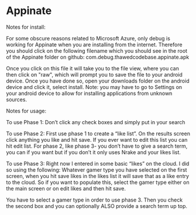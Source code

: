 # Appinate
Notes for install:

For some obscure reasons related to Microsoft Azure, only debug is working for Appinate when you are installing from
the internet.  Therefore you should click on the following filename which you should see in the root of the Appinate folder on github:
   com.debug.thawedcodebase.appinate.apk

Once you click on this file it will take you to the file view, where you can then click on "raw", which will prompt you
to save the file to your android device.  Once you have done so, open your downloads folder on the android device and click it, select install.   Note: you may have to go to Settings on your android device to allow for installing applications
from unknown sources.

Notes for usage:
 
To use Phase 1:
Don’t click any check boxes and simply put in your search
 
To use Phase 2:
First use phase 1 to create a “like list”.  On the results screen click anything you like and hit save.  If you ever want to edit this list you can hit edit list.  For phase 2, like phase 3- you don’t have to give a search term, you can if you want but if you don’t it only uses Nrake and your likes list.
 
To use Phase 3:
Right now I entered in some basic “likes” on the cloud.  I did so using the following:
Whatever gamer type you have selected on the first screen, when you hit save likes in the likes list it will save that as a like entry to the cloud.  So if you want to populate this, select the gamer type either on the main screen or on edit likes and then hit save.
 
You have to select a gamer type in order to use phase 3.  Then you check the second box and you can optionally ALSO provide a search term up top.

